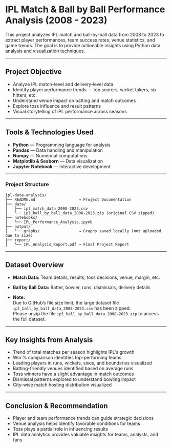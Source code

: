 # IPL Match & Ball by Ball Performance Analysis (2008 - 2023)

This project analyzes IPL match and ball-by-ball data from 2008 to 2023 to extract player performances, team success rates, venue statistics, and game trends. The goal is to provide actionable insights using Python data analysis and visualization techniques.

---

## Project Objective

- Analyze IPL match-level and delivery-level data
- Identify player performance trends — top scorers, wicket takers, six hitters, etc.
- Understand venue impact on batting and match outcomes
- Explore toss influence and result patterns
- Visual storytelling of IPL performance across seasons

---

## Tools & Technologies Used

- **Python** — Programming language for analysis  
- **Pandas** — Data handling and manipulation  
- **Numpy** — Numerical computations  
- **Matplotlib & Seaborn** — Data visualization  
- **Jupyter Notebook** — Interactive development  

---

###  Project Structure
```
ipl-data-analysis/  
├── README.md                   → Project Documentation  
├── data/  
│   ├── ipl_match_data_2008-2023.csv  
│   └── ipl_ball_by_ball_data_2008-2023.zip (original CSV zipped)  
├── notebooks/  
│   └── IPL_Performance_Analysis.ipynb  
├── output/  
│   └── graphs/                 → Graphs saved locally (not uploaded due to size)  
├── report/  
│   └── IPL_Analysis_Report.pdf → Final Project Report  
```
---

## Dataset Overview

- **Match Data:** Team details, results, toss decisions, venue, margin, etc.  
- **Ball by Ball Data:** Batter, bowler, runs, dismissals, delivery details  

- **Note:**  
Due to GitHub’s file size limit, the large dataset file `ipl_ball_by_ball_data_2008-2023.csv` has been zipped.  
Please unzip the file `ipl_ball_by_ball_data_2008-2023.zip` to access the full dataset.

---

## Key Insights from Analysis

- Trend of total matches per season highlights IPL's growth  
- Win % comparison identifies top-performing teams  
- Leading players in runs, wickets, sixes, and boundaries visualized  
- Batting-friendly venues identified based on average runs  
- Toss winners have a slight advantage in match outcomes  
- Dismissal patterns explored to understand bowling impact  
- City-wise match hosting distribution visualized  

---

## Conclusion & Recommendation

- Player and team performance trends can guide strategic decisions  
- Venue analysis helps identify favorable conditions for teams  
- Toss plays a partial role in influencing results  
- IPL data analytics provides valuable insights for teams, analysts, and fans  

